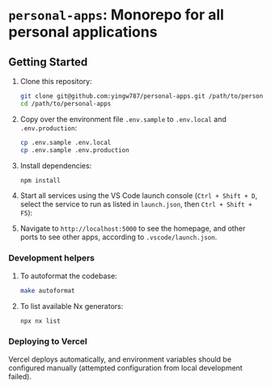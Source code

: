 # `personal-apps`: Monorepo for all personal applications

## Getting Started

1.  Clone this repository:

    ```bash
    git clone git@github.com:yingw787/personal-apps.git /path/to/personal-apps
    cd /path/to/personal-apps
    ```

1.  Copy over the environment file `.env.sample` to `.env.local` and
    `.env.production`:

    ```bash
    cp .env.sample .env.local
    cp .env.sample .env.production
    ```

1.  Install dependencies:

    ```bash
    npm install
    ```

1.  Start all services using the VS Code launch console (`Ctrl + Shift + D`,
    select the service to run as listed in `launch.json`, then `Ctrl + Shift +
    F5`):

1.  Navigate to `http://localhost:5000` to see the homepage, and other ports to
    see other apps, according to `.vscode/launch.json`.

### Development helpers

1.  To autoformat the codebase:

    ```bash
    make autoformat
    ```

1.  To list available Nx generators:

    ```bash
    npx nx list
    ```

### Deploying to Vercel

Vercel deploys automatically, and environment variables should be configured
manually (attempted configuration from local development failed).
